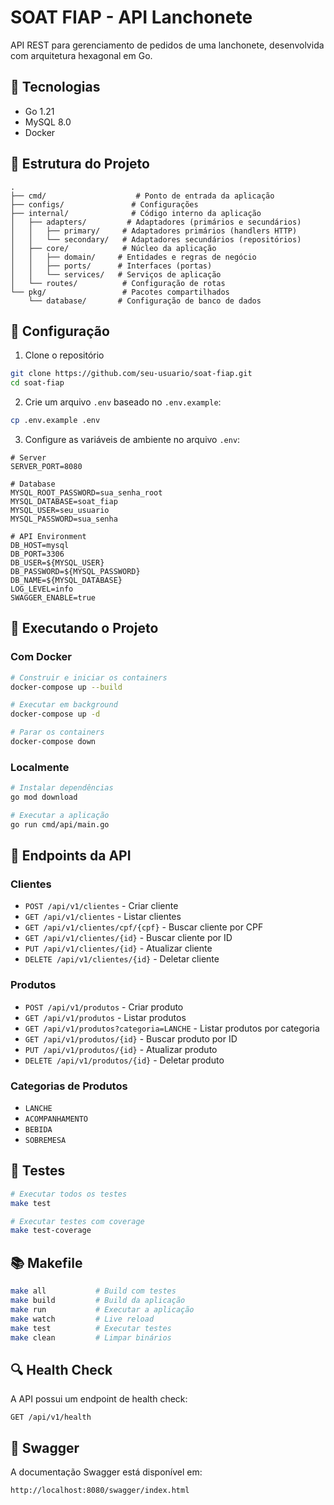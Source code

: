# SOAT FIAP - API Lanchonete

API REST para gerenciamento de pedidos de uma lanchonete, desenvolvida com arquitetura hexagonal em Go.

## 🚀 Tecnologias

- Go 1.21
- MySQL 8.0
- Docker

## 📁 Estrutura do Projeto

```
.
├── cmd/                    # Ponto de entrada da aplicação
├── configs/               # Configurações
├── internal/              # Código interno da aplicação
│   ├── adapters/         # Adaptadores (primários e secundários)
│   │   ├── primary/     # Adaptadores primários (handlers HTTP)
│   │   └── secondary/   # Adaptadores secundários (repositórios)
│   ├── core/            # Núcleo da aplicação
│   │   ├── domain/     # Entidades e regras de negócio
│   │   ├── ports/      # Interfaces (portas)
│   │   └── services/   # Serviços de aplicação
│   └── routes/          # Configuração de rotas
└── pkg/                 # Pacotes compartilhados
    └── database/       # Configuração de banco de dados
```

## 🔧 Configuração

1. Clone o repositório
```bash
git clone https://github.com/seu-usuario/soat-fiap.git
cd soat-fiap
```

2. Crie um arquivo `.env` baseado no `.env.example`:
```bash
cp .env.example .env
```

3. Configure as variáveis de ambiente no arquivo `.env`:
```env
# Server
SERVER_PORT=8080

# Database
MYSQL_ROOT_PASSWORD=sua_senha_root
MYSQL_DATABASE=soat_fiap
MYSQL_USER=seu_usuario
MYSQL_PASSWORD=sua_senha

# API Environment
DB_HOST=mysql
DB_PORT=3306
DB_USER=${MYSQL_USER}
DB_PASSWORD=${MYSQL_PASSWORD}
DB_NAME=${MYSQL_DATABASE}
LOG_LEVEL=info
SWAGGER_ENABLE=true
```

## 🚀 Executando o Projeto

### Com Docker

```bash
# Construir e iniciar os containers
docker-compose up --build

# Executar em background
docker-compose up -d

# Parar os containers
docker-compose down
```

### Localmente

```bash
# Instalar dependências
go mod download

# Executar a aplicação
go run cmd/api/main.go
```

## 📡 Endpoints da API

### Clientes
- `POST /api/v1/clientes` - Criar cliente
- `GET /api/v1/clientes` - Listar clientes
- `GET /api/v1/clientes/cpf/{cpf}` - Buscar cliente por CPF
- `GET /api/v1/clientes/{id}` - Buscar cliente por ID
- `PUT /api/v1/clientes/{id}` - Atualizar cliente
- `DELETE /api/v1/clientes/{id}` - Deletar cliente

### Produtos
- `POST /api/v1/produtos` - Criar produto
- `GET /api/v1/produtos` - Listar produtos
- `GET /api/v1/produtos?categoria=LANCHE` - Listar produtos por categoria
- `GET /api/v1/produtos/{id}` - Buscar produto por ID
- `PUT /api/v1/produtos/{id}` - Atualizar produto
- `DELETE /api/v1/produtos/{id}` - Deletar produto

### Categorias de Produtos
- `LANCHE`
- `ACOMPANHAMENTO`
- `BEBIDA`
- `SOBREMESA`

## 🧪 Testes

```bash
# Executar todos os testes
make test

# Executar testes com coverage
make test-coverage
```

## 📚 Makefile

```bash
make all           # Build com testes
make build         # Build da aplicação
make run           # Executar a aplicação
make watch         # Live reload
make test          # Executar testes
make clean         # Limpar binários
```

## 🔍 Health Check

A API possui um endpoint de health check:
```
GET /api/v1/health
```

## 📖 Swagger

A documentação Swagger está disponível em:
```
http://localhost:8080/swagger/index.html
```